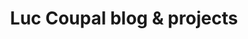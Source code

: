 ---
layout: index
title: Luc Coupal blog & projects
description: My journal and projects on Deep Reinforcement Learning (RL/DRL) and AI related topic.
permalink: /
---